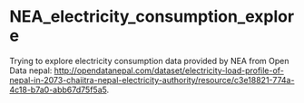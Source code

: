 # NEA_electricity_consumption_explore
Trying to explore electricity consumption data provided by NEA from Open Data nepal: http://opendatanepal.com/dataset/electricity-load-profile-of-nepal-in-2073-chaiitra-nepal-electricity-authority/resource/c3e18821-774a-4c18-b7a0-abb67d75f5a5.
